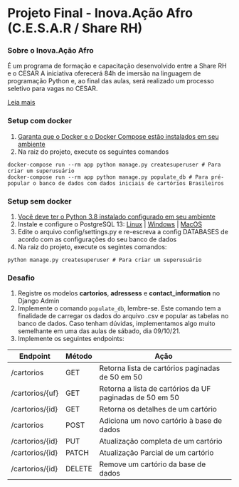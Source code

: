 # Projeto Final - Inova.Ação Afro (C.E.S.A.R / Share RH)

### Sobre o Inova.Ação Afro
É um programa de formação e capacitação desenvolvido entre a Share RH e o CESAR A iniciativa oferecerá 84h de imersão na linguagem de programação Python e, ao final das aulas, será realizado um processo seletivo para vagas no CESAR.

[Leia mais](https://conteudo.sharerh.com/inova-acao-afro-cesar)

### Setup com docker
1. [Garanta que o Docker e o Docker Compose estão instalados em seu ambiente](https://stack.desenvolvedor.expert/appendix/docker/instalacao.html)
2. Na raiz do projeto, execute os seguintes comandos
```shell
docker-compose run --rm app python manage.py createsuperuser # Para criar um superusuário
docker-compose run --rm app python manage.py populate_db # Para pré-popular o banco de dados com dados iniciais de cartórios Brasileiros
```

### Setup sem docker
1. [Você deve ter o Python 3.8 instalado configurado em seu ambiente](https://www.w3computing.com/python/installing-python-windows-macos-linux/)
2. Instale e configure o PostgreSQL 13: [Linux](https://www.devmedia.com.br/instalacao-e-configuracao-do-servidor-postgresql-no-linux/26184) | [Windows](https://fabridata.com/como-instalar-postgresql-13-no-windows/) | [MacOS](https://www.robinwieruch.de/postgres-sql-macos-setup)
3. Edite o arquivo config/settings.py e re-escreva a config DATABASES de acordo com as configurações do seu banco de dados
4. Na raiz do projeto, execute os segintes comandos:
```shell
python manage.py createsuperuser # Para criar um superusuário
```

### Desafio

1. Registre os modelos **cartorios**, **adressess** e **contact_information** no Django Admin
2. Implemente o comando `populate_db`, lembre-se. Este comando tem a finalidade de carregar os dados do arquivo .csv e popular as tabelas no banco de dados. Caso tenham dúvidas, implementamos algo muito semelhante em uma das aulas de sábado, dia 09/10/21.
3. Implemente os seguintes endpoints:

| Endpoint  |  Método  |  Ação  |
| ------------------- | ------------------- | ------------------- |
|  /cartorios |  GET |  Retorna lista de cartórios paginadas de 50 em 50 |
|  /cartorios/{uf} |  GET |  Retorna a lista de cartórios da UF paginadas de 50 em 50 |
|  /cartorios/{id} |  GET |  Retorna os detalhes de um cartório |
|  /cartorios |  POST |  Adiciona um novo cartório à base de dados |
|  /cartorios/{id} |  PUT |  Atualização completa de um cartório |
|  /cartorios/{id} |  PATCH |  Atualização Parcial de um cartório |
|  /cartorios/{id} |  DELETE |  Remove um cartório da base de dados |
